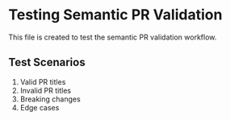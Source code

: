 # Testing Semantic PR Validation

This file is created to test the semantic PR validation workflow.

## Test Scenarios

1. Valid PR titles
2. Invalid PR titles
3. Breaking changes
4. Edge cases